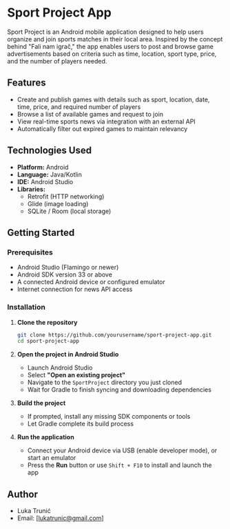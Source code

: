 # Sport Project App

Sport Project is an Android mobile application designed to help users organize and join sports matches in their local area. Inspired by the concept behind "Fali nam igrač," the app enables users to post and browse game advertisements based on criteria such as time, location, sport type, price, and the number of players needed.

## Features

- Create and publish games with details such as sport, location, date, time, price, and required number of players
- Browse a list of available games and request to join
- View real-time sports news via integration with an external API
- Automatically filter out expired games to maintain relevancy

## Technologies Used

- **Platform:** Android
- **Language:** Java/Kotlin
- **IDE:** Android Studio
- **Libraries:**
  - Retrofit (HTTP networking)
  - Glide (image loading)
  - SQLite / Room (local storage)

## Getting Started

### Prerequisites

- Android Studio (Flamingo or newer)
- Android SDK version 33 or above
- A connected Android device or configured emulator
- Internet connection for news API access

### Installation

1. **Clone the repository**

   ```bash
   git clone https://github.com/yourusername/sport-project-app.git
   cd sport-project-app

2. **Open the project in Android Studio**

   - Launch Android Studio
   - Select **"Open an existing project"**
   - Navigate to the `SportProject` directory you just cloned
   - Wait for Gradle to finish syncing and downloading dependencies

3. **Build the project**

   - If prompted, install any missing SDK components or tools
   - Let Gradle complete its build process

4. **Run the application**

   - Connect your Android device via USB (enable developer mode), or start an emulator
   - Press the **Run** button or use `Shift + F10` to install and launch the app

## Author

- Luka Trunić
- Email: [lukatrunic@gmail.com]